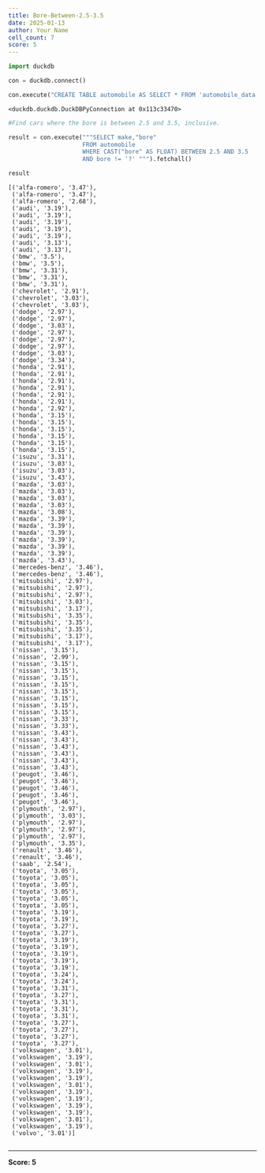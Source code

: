 ```yaml
---
title: Bore-Between-2.5-3.5
date: 2025-01-13
author: Your Name
cell_count: 7
score: 5
---
```


```python
import duckdb
```


```python
con = duckdb.connect()
```


```python
con.execute("CREATE TABLE automobile AS SELECT * FROM 'automobile_data.csv'")
```




    <duckdb.duckdb.DuckDBPyConnection at 0x113c33470>




```python
#Find cars where the bore is between 2.5 and 3.5, inclusive.
```


```python
result = con.execute("""SELECT make,"bore"
                     FROM automobile
                     WHERE CAST("bore" AS FLOAT) BETWEEN 2.5 AND 3.5
                     AND bore != '?' """).fetchall()
```


```python
result
```




    [('alfa-romero', '3.47'),
     ('alfa-romero', '3.47'),
     ('alfa-romero', '2.68'),
     ('audi', '3.19'),
     ('audi', '3.19'),
     ('audi', '3.19'),
     ('audi', '3.19'),
     ('audi', '3.19'),
     ('audi', '3.13'),
     ('audi', '3.13'),
     ('bmw', '3.5'),
     ('bmw', '3.5'),
     ('bmw', '3.31'),
     ('bmw', '3.31'),
     ('bmw', '3.31'),
     ('chevrolet', '2.91'),
     ('chevrolet', '3.03'),
     ('chevrolet', '3.03'),
     ('dodge', '2.97'),
     ('dodge', '2.97'),
     ('dodge', '3.03'),
     ('dodge', '2.97'),
     ('dodge', '2.97'),
     ('dodge', '2.97'),
     ('dodge', '3.03'),
     ('dodge', '3.34'),
     ('honda', '2.91'),
     ('honda', '2.91'),
     ('honda', '2.91'),
     ('honda', '2.91'),
     ('honda', '2.91'),
     ('honda', '2.91'),
     ('honda', '2.92'),
     ('honda', '3.15'),
     ('honda', '3.15'),
     ('honda', '3.15'),
     ('honda', '3.15'),
     ('honda', '3.15'),
     ('honda', '3.15'),
     ('isuzu', '3.31'),
     ('isuzu', '3.03'),
     ('isuzu', '3.03'),
     ('isuzu', '3.43'),
     ('mazda', '3.03'),
     ('mazda', '3.03'),
     ('mazda', '3.03'),
     ('mazda', '3.03'),
     ('mazda', '3.08'),
     ('mazda', '3.39'),
     ('mazda', '3.39'),
     ('mazda', '3.39'),
     ('mazda', '3.39'),
     ('mazda', '3.39'),
     ('mazda', '3.39'),
     ('mazda', '3.43'),
     ('mercedes-benz', '3.46'),
     ('mercedes-benz', '3.46'),
     ('mitsubishi', '2.97'),
     ('mitsubishi', '2.97'),
     ('mitsubishi', '2.97'),
     ('mitsubishi', '3.03'),
     ('mitsubishi', '3.17'),
     ('mitsubishi', '3.35'),
     ('mitsubishi', '3.35'),
     ('mitsubishi', '3.35'),
     ('mitsubishi', '3.17'),
     ('mitsubishi', '3.17'),
     ('nissan', '3.15'),
     ('nissan', '2.99'),
     ('nissan', '3.15'),
     ('nissan', '3.15'),
     ('nissan', '3.15'),
     ('nissan', '3.15'),
     ('nissan', '3.15'),
     ('nissan', '3.15'),
     ('nissan', '3.15'),
     ('nissan', '3.15'),
     ('nissan', '3.33'),
     ('nissan', '3.33'),
     ('nissan', '3.43'),
     ('nissan', '3.43'),
     ('nissan', '3.43'),
     ('nissan', '3.43'),
     ('nissan', '3.43'),
     ('nissan', '3.43'),
     ('peugot', '3.46'),
     ('peugot', '3.46'),
     ('peugot', '3.46'),
     ('peugot', '3.46'),
     ('peugot', '3.46'),
     ('plymouth', '2.97'),
     ('plymouth', '3.03'),
     ('plymouth', '2.97'),
     ('plymouth', '2.97'),
     ('plymouth', '2.97'),
     ('plymouth', '3.35'),
     ('renault', '3.46'),
     ('renault', '3.46'),
     ('saab', '2.54'),
     ('toyota', '3.05'),
     ('toyota', '3.05'),
     ('toyota', '3.05'),
     ('toyota', '3.05'),
     ('toyota', '3.05'),
     ('toyota', '3.05'),
     ('toyota', '3.19'),
     ('toyota', '3.19'),
     ('toyota', '3.27'),
     ('toyota', '3.27'),
     ('toyota', '3.19'),
     ('toyota', '3.19'),
     ('toyota', '3.19'),
     ('toyota', '3.19'),
     ('toyota', '3.19'),
     ('toyota', '3.24'),
     ('toyota', '3.24'),
     ('toyota', '3.31'),
     ('toyota', '3.27'),
     ('toyota', '3.31'),
     ('toyota', '3.31'),
     ('toyota', '3.31'),
     ('toyota', '3.27'),
     ('toyota', '3.27'),
     ('toyota', '3.27'),
     ('toyota', '3.27'),
     ('volkswagen', '3.01'),
     ('volkswagen', '3.19'),
     ('volkswagen', '3.01'),
     ('volkswagen', '3.19'),
     ('volkswagen', '3.19'),
     ('volkswagen', '3.01'),
     ('volkswagen', '3.19'),
     ('volkswagen', '3.19'),
     ('volkswagen', '3.19'),
     ('volkswagen', '3.19'),
     ('volkswagen', '3.01'),
     ('volkswagen', '3.19'),
     ('volvo', '3.01')]




```python

```


---
**Score: 5**
